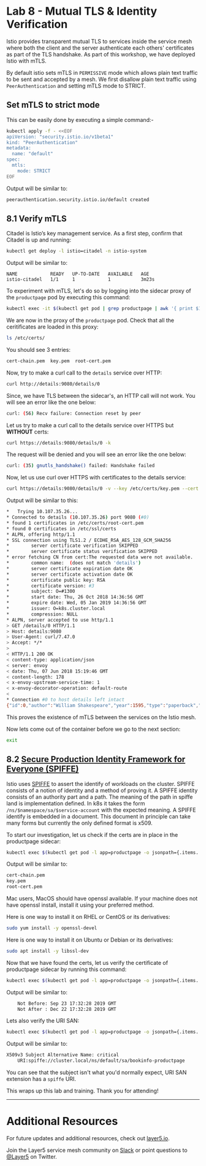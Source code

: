 # Lab 8 - Mutual TLS & Identity Verification

Istio provides transparent mutual TLS to services inside the service mesh where both the client and the server authenticate each others' certificates as part of the TLS handshake. As part of this workshop, we have deployed Istio with mTLS.

By default istio sets mTLS in `PERMISSIVE` mode which allows plain text traffic to be sent and accepted by a mesh. We first disallow plain text traffic using `PeerAuthentication` and setting mTLS mode to STRICT.

## Set mTLS to strict mode
This can be easily done by executing a simple command:-
```sh
kubectl apply -f - <<EOF
apiVersion: "security.istio.io/v1beta1"
kind: "PeerAuthentication"
metadata:
  name: "default"
spec:
  mtls:
    mode: STRICT
EOF
```
Output will be similar to:
```sh
peerauthentication.security.istio.io/default created
```


## 8.1 Verify mTLS
Citadel is Istio’s key management service. As a first step, confirm that Citadel is up and running:
```sh
kubectl get deploy -l istio=citadel -n istio-system
```
Output will be similar to:
```
NAME            READY   UP-TO-DATE   AVAILABLE   AGE
istio-citadel   1/1     1            1           3m23s
```

To experiment with mTLS, let's do so by logging into the sidecar proxy of the `productpage` pod by executing this command:
```sh
kubectl exec -it $(kubectl get pod | grep productpage | awk '{ print $1 }') -c istio-proxy -- /bin/bash
```

We are now in the proxy of the `productpage` pod. Check that all the ceritificates are loaded in this proxy:
```sh
ls /etc/certs/
```

You should see 3 entries:
```sh
cert-chain.pem  key.pem  root-cert.pem
```

Now, try to make a curl call to the `details` service over HTTP:
```sh
curl http://details:9080/details/0
```

Since, we have TLS between the sidecar's, an HTTP call will not work. You will see an error like the one below:
```sh
curl: (56) Recv failure: Connection reset by peer
```

Let us try to make a curl call to the details service over HTTPS but **WITHOUT** certs:
```sh
curl https://details:9080/details/0 -k
```

The request will be denied and you will see an error like the one below:
```sh
curl: (35) gnutls_handshake() failed: Handshake failed
```

Now, let us use curl over HTTPS with certificates to the details service:
```sh
curl https://details:9080/details/0 -v --key /etc/certs/key.pem --cert /etc/certs/cert-chain.pem --cacert /etc/certs/root-cert.pem -k
```

Output will be similar to this:
```sh
*   Trying 10.107.35.26...
* Connected to details (10.107.35.26) port 9080 (#0)
* found 1 certificates in /etc/certs/root-cert.pem
* found 0 certificates in /etc/ssl/certs
* ALPN, offering http/1.1
* SSL connection using TLS1.2 / ECDHE_RSA_AES_128_GCM_SHA256
*        server certificate verification SKIPPED
*        server certificate status verification SKIPPED
* error fetching CN from cert:The requested data were not available.
*        common name:  (does not match 'details')
*        server certificate expiration date OK
*        server certificate activation date OK
*        certificate public key: RSA
*        certificate version: #3
*        subject: O=#1300
*        start date: Thu, 26 Oct 2018 14:36:56 GMT
*        expire date: Wed, 05 Jan 2019 14:36:56 GMT
*        issuer: O=k8s.cluster.local
*        compression: NULL
* ALPN, server accepted to use http/1.1
> GET /details/0 HTTP/1.1
> Host: details:9080
> User-Agent: curl/7.47.0
> Accept: */*
>
< HTTP/1.1 200 OK
< content-type: application/json
< server: envoy
< date: Thu, 07 Jun 2018 15:19:46 GMT
< content-length: 178
< x-envoy-upstream-service-time: 1
< x-envoy-decorator-operation: default-route
<
* Connection #0 to host details left intact
{"id":0,"author":"William Shakespeare","year":1595,"type":"paperback","pages":200,"publisher":"PublisherA","language":"English","ISBN-10":"1234567890","ISBN-13":"123-1234567890"}
```

This proves the existence of mTLS between the services on the Istio mesh.

Now lets come out of the container before we go to the next section:

```sh
exit
```


## 8.2 [Secure Production Identity Framework for Everyone (SPIFFE)](https://spiffe.io/)

Istio uses [SPIFFE](https://spiffe.io/) to assert the identify of workloads on the cluster. SPIFFE consists of a notion of identity and a method of proving it. A SPIFFE identity consists of an authority part and a path. The meaning of the path in spiffe land is implementation defined. In k8s it takes the form `/ns/$namespace/sa/$service-account` with the expected meaning. A SPIFFE identify is embedded in a document. This document in principle can take many forms but currently the only defined format is x509.


To start our investigation, let us check if the certs are in place in the productpage sidecar:
```sh
kubectl exec $(kubectl get pod -l app=productpage -o jsonpath={.items..metadata.name}) -c istio-proxy -- ls /etc/certs
```
Output will be similar to:
```sh
cert-chain.pem
key.pem
root-cert.pem
```

Mac users, MacOS should have openssl available. If your machine does not have openssl install, install it using your preferred method.

Here is one way to install it on RHEL or CentOS or its derivatives:
```sh
sudo yum install -y openssl-devel
```

Here is one way to install it on Ubuntu or Debian or its derivatives:
```sh
sudo apt install -y libssl-dev
```

Now that we have found the certs, let us verify the certificate of productpage sidecar by running this command:
```sh
kubectl exec $(kubectl get pod -l app=productpage -o jsonpath={.items..metadata.name}) -c istio-proxy -- cat /etc/certs/cert-chain.pem | openssl x509 -text -noout  | grep Validity -A 2
```

Output will be similar to:
```sh
    Not Before: Sep 23 17:32:28 2019 GMT
    Not After : Dec 22 17:32:28 2019 GMT
```

Lets also verify the URI SAN:
```sh
kubectl exec $(kubectl get pod -l app=productpage -o jsonpath={.items..metadata.name}) -c istio-proxy -- cat /etc/certs/cert-chain.pem | openssl x509 -text -noout  | grep 'Subject Alternative Name' -A 1
```

Output will be similar to:
```sh
X509v3 Subject Alternative Name: critical
    URI:spiffe://cluster.local/ns/default/sa/bookinfo-productpage
```
You can see that the subject isn't what you'd normally expect, URI SAN extension has a `spiffe` URI.

This wraps up this lab and training. Thank you for attending!

---

# Additional Resources
For future updates and additional resources, check out [layer5.io](https://layer5.io).

Join the Layer5 service mesh community on [Slack](http://slack.layer5.io) or point questions to [@Layer5](https://twitter.com/layer5) on Twitter.
